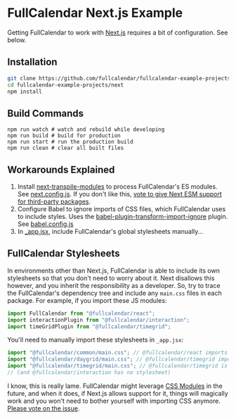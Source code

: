 # FullCalendar Next.js Example

Getting FullCalendar to work with [Next.js](https://nextjs.org/) requires a bit of configuration. See below.

## Installation

```bash
git clone https://github.com/fullcalendar/fullcalendar-example-projects.git
cd fullcalendar-example-projects/next
npm install
```

## Build Commands

```
npm run watch # watch and rebuild while developing
npm run build # build for production
npm run start # run the production build
npm run clean # clear all built files
```

## Workarounds Explained

1. Install [next-transpile-modules](https://www.npmjs.com/package/next-transpile-modules) to process FullCalendar's ES modules. See [next.config.js](next.config.js). If you don't like this, [vote to give Next ESM support for third-party packages](https://github.com/vercel/next.js/issues/706).
2. Configure Babel to ignore imports of CSS files, which FullCalendar uses to include styles. Uses the [babel-plugin-transform-import-ignore](https://www.npmjs.com/package/babel-plugin-transform-import-ignore) plugin. See [babel.config.js](babel.config.js)
3. In [\_app.jsx](pages/_app.jsx), include FullCalendar's global stylesheets manually...

## FullCalendar Stylesheets

In environments other than Next.js, FullCalendar is able to include its own stylesheets so that you don't need to worry about it. Next disallows this however, and you inherit the responsibility as a developer. So, try to trace the FullCalendar's dependency tree and include any `main.css` files in each package. For example, if you import these JS modules:

```js
import FullCalendar from "@fullcalendar/react";
import interactionPlugin from "@fullcalendar/interaction";
import timeGridPlugin from "@fullcalendar/timegrid";
```

You'll need to manually import these stylesheets in `_app.jsx`:

```jsx
import "@fullcalendar/common/main.css"; // @fullcalendar/react imports @fullcalendar/common
import "@fullcalendar/daygrid/main.css"; // @fullcalendar/timegrid imports @fullcalendar/daygrid
import "@fullcalendar/timegrid/main.css"; // @fullcalendar/timegrid is a direct import
// (and @fullcalendar/interaction has no stylesheet)
```

I know, this is really lame. FullCalendar might leverage [CSS Modules](https://css-tricks.com/css-modules-part-1-need/) in the future, and when it does, if Next.js allows support for it, things will magically work and you won't need to bother yourself with importing CSS anymore. [Please vote on the issue](https://github.com/vercel/next.js/issues/13282).
